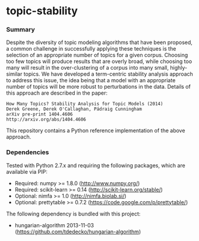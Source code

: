topic-stability
===============

### Summary
Despite the diversity of topic modeling algorithms that have been proposed, a common challenge in successfully applying these techniques is the selection of an appropriate number of topics for a given corpus. Choosing too few topics will produce results that are overly broad, while choosing too many will result in the over-clustering of a corpus into many small, highly-similar topics. We have developed a term-centric stability analysis approach to address this issue, the idea being that a model with an appropriate number of topics will be more robust to perturbations in the data. Details of this approach are described in the paper:

	How Many Topics? Stability Analysis for Topic Models (2014)
	Derek Greene, Derek O'Callaghan, Pádraig Cunningham
	arXiv pre-print 1404.4606
	http://arxiv.org/abs/1404.4606
	
This repository contains a Python reference implementation of the above approach.

### Dependencies
Tested with Python 2.7.x and requiring the following packages, which are available via PIP:
 - Required: numpy >= 1.8.0 (http://www.numpy.org/)
 - Required: scikit-learn >= 0.14 (http://scikit-learn.org/stable/)
 - Optional: nimfa >= 1.0 (http://nimfa.biolab.si/)
 - Optional: prettytable >= 0.7.2 (https://code.google.com/p/prettytable/)

The following dependency is bundled with this project:
- hungarian-algorithm 2013-11-03 (https://github.com/tdedecko/hungarian-algorithm)
 
